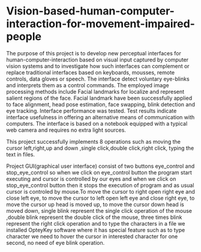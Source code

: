 # Vision-based-human-computer-interaction-for-movement-impaired-people
  The purpose of this project is to develop new perceptual interfaces for human-computer-interaction based on visual input captured by computer vision systems and to investigate how such interfaces can complement or replace traditional interfaces based on keyboards,   mousses, remote controls, data gloves or speech. The interface detect voluntary eye-blinks and interprets them as a control commands. The employed image processing methods include Facial landmarks for localize and represent salient regions of the face. Facial landmark have been successfully applied to face alignment, head pose estimation, face swapping, blink detection and eye tracking. Interface performance was tested. Test results indicate interface usefulness in offering an alternative means of communication with computers. The interface is based on a notebook equipped with a typical web camera and requires no extra light sources.
  
  This project successfully implements 8 operations such as moving the cursor left,right,up and down ,single click,double click,right click, typing the text in files.
  
  Project GUI(graphical user interface) consist of two buttons eye_control and stop_eye_control so when we click on eye_control button the program start executing and cursor is controlled by our eyes and when we click on stop_eye_control button then it stops the execution of program and as usual cursor is controled by mouse.To move the cursor to right open right eye and close left eye, to move the cursor to left open left eye and close right eye, to move the cursor up head is moved up, to move the cursor down head is moved down, single blink represent the single click operation of the mouse ,double blink represent the double click of the mouse, three times blink represent the right click operation and to type the characters in a file we installed OpteyKey software where it has special feature such as to type character we need to hover the cursor in interested character for one second, no need of eye blink operation.  
